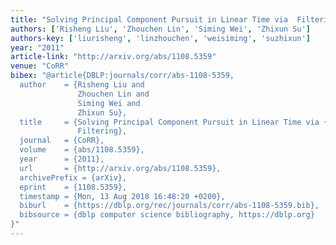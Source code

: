 ```yaml
---
title: "Solving Principal Component Pursuit in Linear Time via  Filtering"
authors: ['Risheng Liu', 'Zhouchen Lin', 'Siming Wei', 'Zhixun Su']
authors-key: ['liurisheng', 'linzhouchen', 'weisiming', 'suzhixun']
year: "2011"
article-link: "http://arxiv.org/abs/1108.5359"
venue: "CoRR"
bibex: "@article{DBLP:journals/corr/abs-1108-5359,
  author    = {Risheng Liu and
               Zhouchen Lin and
               Siming Wei and
               Zhixun Su},
  title     = {Solving Principal Component Pursuit in Linear Time via {\textdollar}l{\_}1{\textdollar}
               Filtering},
  journal   = {CoRR},
  volume    = {abs/1108.5359},
  year      = {2011},
  url       = {http://arxiv.org/abs/1108.5359},
  archivePrefix = {arXiv},
  eprint    = {1108.5359},
  timestamp = {Mon, 13 Aug 2018 16:48:20 +0200},
  biburl    = {https://dblp.org/rec/journals/corr/abs-1108-5359.bib},
  bibsource = {dblp computer science bibliography, https://dblp.org}
}"
---
```

